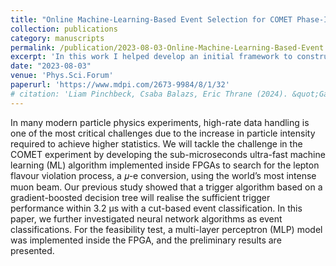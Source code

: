 ```yaml
---
title: "Online Machine-Learning-Based Event Selection for COMET Phase-I"
collection: publications
category: manuscripts
permalink: /publication/2023-08-03-Online-Machine-Learning-Based-Event Selection-for-COMET-Phase-I
excerpt: 'In this work I helped develop an initial framework to construct lightweight Convolutional Neural Networks to be loaded onto FPGA boards in the search for BSM signatures in COMET Phase-I data.'
date: "2023-08-03"
venue: 'Phys.Sci.Forum'
paperurl: 'https://www.mdpi.com/2673-9984/8/1/32'
# citation: 'Liam Pinchbeck, Csaba Balazs, Eric Thrane (2024). &quot;GammaBayes: a Bayesian pipeline for dark matter detection with CTA.&quot; <i>JCAP</i>.'
---
```


In many modern particle physics experiments, high-rate data handling is one of the most critical challenges due to the increase in particle intensity required to achieve higher statistics. We will tackle the challenge in the COMET experiment by developing the sub-microseconds ultra-fast machine learning (ML) algorithm implemented inside FPGAs to search for the lepton flavour violation process, a 𝜇-e conversion, using the world’s most intense muon beam. Our previous study showed that a trigger algorithm based on a gradient-boosted decision tree will realise the sufficient trigger performance within 3.2 μs with a cut-based event classification. In this paper, we further investigated neural network algorithms as event classifications. For the feasibility test, a multi-layer perceptron (MLP) model was implemented inside the FPGA, and the preliminary results are presented.
